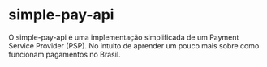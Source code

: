 # simple-pay-api
O simple-pay-api é uma implementação simplificada de um Payment Service Provider (PSP). No intuito de aprender um pouco mais sobre como funcionam pagamentos no Brasil.
